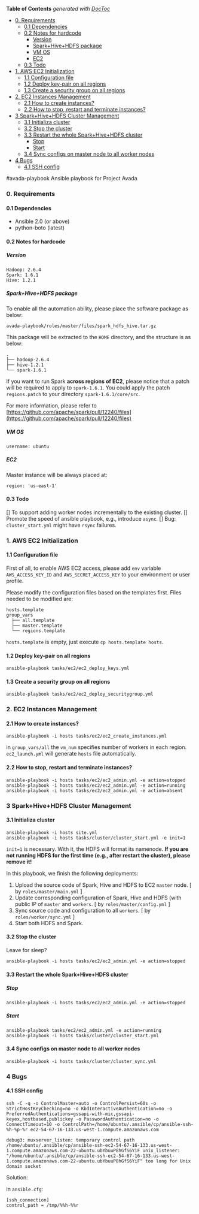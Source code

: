 <!-- START doctoc generated TOC please keep comment here to allow auto update -->
<!-- DON'T EDIT THIS SECTION, INSTEAD RE-RUN doctoc TO UPDATE -->
**Table of Contents**  *generated with [DocToc](https://github.com/thlorenz/doctoc)*

- [0. Requirements](#0-requirements)
  - [0.1 Dependencies](#01-dependencies)
  - [0.2 Notes for hardcode](#02-notes-for-hardcode)
    - [Version](#version)
    - [Spark+Hive+HDFS package](#sparkhivehdfs-package)
    - [VM OS](#vm-os)
    - [EC2](#ec2)
  - [0.3 Todo](#03-todo)
- [1. AWS EC2 Initialization](#1-aws-ec2-initialization)
  - [1.1 Configuration file](#11-configuration-file)
  - [1.2 Deploy key-pair on all regions](#12-deploy-key-pair-on-all-regions)
  - [1.3 Create a security group on all regions](#13-create-a-security-group-on-all-regions)
- [2. EC2 Instances Management](#2-ec2-instances-management)
  - [2.1 How to create instances?](#21-how-to-create-instances)
  - [2.2 How to stop, restart and terminate instances?](#22-how-to-stop-restart-and-terminate-instances)
- [3 Spark+Hive+HDFS Cluster Management](#3-sparkhivehdfs-cluster-management)
  - [3.1 Initializa cluster](#31-initializa-cluster)
  - [3.2 Stop the cluster](#32-stop-the-cluster)
  - [3.3 Restart the whole Spark+Hive+HDFS cluster](#33-restart-the-whole-sparkhivehdfs-cluster)
    - [Stop](#stop)
    - [Start](#start)
  - [3.4 Sync configs on master node to all worker nodes](#34-sync-configs-on-master-node-to-all-worker-nodes)
- [4 Bugs](#4-bugs)
  - [4.1 SSH config](#41-ssh-config)

<!-- END doctoc generated TOC please keep comment here to allow auto update -->

#avada-playbook
Ansible playbook for Project Avada

### 0. Requirements

#### 0.1 Dependencies

* Ansible 2.0 (or above)
* python-boto (latest)

#### 0.2 Notes for hardcode
##### Version
    
    Hadoop: 2.6.4
    Spark: 1.6.1
    Hive: 1.2.1

##### Spark+Hive+HDFS package
To enable all the automation ability, please place the software package as below:
  
    avada-playbook/roles/master/files/spark_hdfs_hive.tar.gz

This package will be extracted to the `HOME` directory, and the structure is as below:

    .
    ├── hadoop-2.6.4
    ├── hive-1.2.1
    └── spark-1.6.1

If you want to run Spark **across regions of EC2**, please notice that a patch will be required to apply to `spark-1.6.1`. You could apply the patch `regions.patch` to your directory `spark-1.6.1/core/src`. 

For more information, please refer to [https://github.com/apache/spark/pull/12240/files](https://github.com/apache/spark/pull/12240/files)

##### VM OS
    username: ubuntu

##### EC2
Master instance will be always placed at: 

    region: 'us-east-1'

#### 0.3 Todo

[] To support adding worker nodes incrementally to the existing cluster.
[] Promote the speed of ansible playbook, e.g., introduce `async`.
[] Bug: `cluster_start.yml` might have `rsync` failures.

### 1. AWS EC2 Initialization

#### 1.1 Configuration file
First of all, to enable AWS EC2 access, please add `env` variable `AWS_ACCESS_KEY_ID` and `AWS_SECRET_ACCESS_KEY` to your environment or user profile.

Please modify the configuration files based on the templates first. Files needed to be modified are:
  
    hosts.template
    group_vars
      ├── all.template
      ├── master.template
      └── regions.template

`hosts.template` is empty, just execute `cp hosts.template hosts`. 
#### 1.2 Deploy key-pair on all regions

    ansible-playbook tasks/ec2/ec2_deploy_keys.yml

#### 1.3 Create a security group on all regions
  
    ansible-playbook tasks/ec2/ec2_deploy_securitygroup.yml

### 2. EC2 Instances Management
  
#### 2.1 How to create instances? 
    ansible-playbook -i hosts tasks/ec2/ec2_create_instances.yml

in `group_vars/all` the `vm_num` specifies number of workers in each region. `ec2_launch.yml` will generate `hosts` file automatically.

#### 2.2 How to stop, restart and terminate instances?

    ansible-playbook -i hosts tasks/ec2/ec2_admin.yml -e action=stopped
    ansible-playbook -i hosts tasks/ec2/ec2_admin.yml -e action=running
    ansible-playbook -i hosts tasks/ec2/ec2_admin.yml -e action=absent

### 3 Spark+Hive+HDFS Cluster Management

#### 3.1 Initializa cluster

    ansible-playbook -i hosts site.yml
    ansible-playbook -i hosts tasks/cluster/cluster_start.yml -e init=1

`init=1` is necessary. With it, the HDFS will format its namenode. **If you are not running HDFS for the first time (e.g., after restart the cluster), please remove it!**

In this playbook, we finish the following deployments:

1. Upload the source code of Spark, Hive and HDFS to EC2 `master` node. [ by `roles/master/main.yml` ]
2. Update corresponding configuration of Spark, Hive and HDFS (with public IP of `master` and `workers`. [ by `roles/master/config.yml` ]
3. Sync source code and configuration to all `workers`. [ by `roles/worker/sync.yml` ]
4. Start both HDFS and Spark.

#### 3.2 Stop the cluster
Leave for sleep?

    ansible-playbook -i hosts tasks/ec2/ec2_admin.yml -e action=stopped

#### 3.3 Restart the whole Spark+Hive+HDFS cluster

##### Stop

    ansible-playbook -i hosts tasks/ec2/ec2_admin.yml -e action=stopped

##### Start
    
    ansible-playbook tasks/ec2/ec2_admin.yml -e action=running
    ansible-playbook -i hosts tasks/cluster/cluster_start.yml

#### 3.4 Sync configs on master node to all worker nodes

    ansible-playbook -i hosts tasks/cluster/cluster_sync.yml

### 4 Bugs
#### 4.1 SSH config
    
    ssh -C -q -o ControlMaster=auto -o ControlPersist=60s -o StrictHostKeyChecking=no -o KbdInteractiveAuthentication=no -o PreferredAuthentications=gssapi-with-mic,gssapi-keyex,hostbased,publickey -o PasswordAuthentication=no -o ConnectTimeout=10 -o ControlPath=/home/ubuntu/.ansible/cp/ansible-ssh-%h-%p-%r ec2-54-67-16-133.us-west-1.compute.amazonaws.com
    
    debug3: muxserver_listen: temporary control path /home/ubuntu/.ansible/cp/ansible-ssh-ec2-54-67-16-133.us-west-1.compute.amazonaws.com-22-ubuntu.ubYbuuP8hGfS6YiF unix_listener: "/home/ubuntu/.ansible/cp/ansible-ssh-ec2-54-67-16-133.us-west-1.compute.amazonaws.com-22-ubuntu.ubYbuuP8hGfS6YiF" too long for Unix domain socket

Solution:

in `ansible.cfg`:

    [ssh_connection]
    control_path = /tmp/%%h-%%r
    

